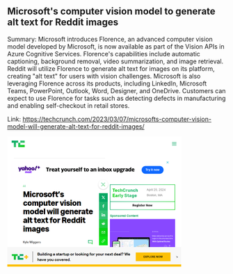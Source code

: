 ## Microsoft's computer vision model to generate alt text for Reddit images
Summary: Microsoft introduces Florence, an advanced computer vision model developed by Microsoft, is now available as part of the Vision APIs in Azure Cognitive Services. Florence's capabilities include automatic captioning, background removal, video summarization, and image retrieval. Reddit will utilize Florence to generate alt text for images on its platform, creating "alt text" for users with vision challenges. Microsoft is also leveraging Florence across its products, including LinkedIn, Microsoft Teams, PowerPoint, Outlook, Word, Designer, and OneDrive. Customers can expect to use Florence for tasks such as detecting defects in manufacturing and enabling self-checkout in retail stores.

Link: https://techcrunch.com/2023/03/07/microsofts-computer-vision-model-will-generate-alt-text-for-reddit-images/

<img src="/img/508f9b0a-6de1-4170-9c51-b66fd7c76cb5.png" width="400" />
<br/><br/>
